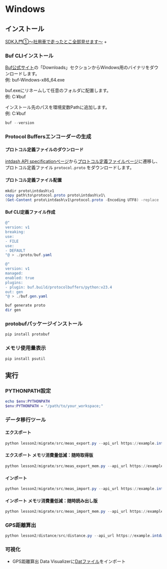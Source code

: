 # Windows

## インストール

[SDK入門①〜社用車で走ったとこ全部見せます〜](../../lesson1/docs/setup_win.md) +

### Buf CLIインストール

[Buf公式サイト](https://buf.build/docs/installation/)の「Downloads」セクションからWindows用のバイナリをダウンロードします。<br>
例: buf-Windows-x86_64.exe

buf.exeにリネームして任意のフォルダに配置します。<br>
例: C:¥buf

インストール先のパスを環境変数Pathに追加します。<br>
例: C:¥buf

```powershell
buf --version
```
### Protocol Buffersエンコーダーの生成

#### プロトコル定義ファイルのダウンロード
[intdash API specificationページ](https://docs.intdash.jp/api/intdash-api/v2.7.0/spec_public.html#tag/MeasurementService_Measurement-Sequences/operation/createProjectMeasurementSequenceChunks)から[プロトコル定義ファイルページ](https://docs.intdash.jp/api/measurement/v1.18/proto/index.html)に遷移し、プロトコル定義ファイル `protocol.proto` をダウンロードします。


#### プロトコル定義ファイル配置
```powershell
mkdir proto\intdash\v1
copy path\to\protocol.proto proto\intdash\v1\
(Get-Content proto\intdash\v1\protocol.proto -Encoding UTF8) -replace '^package pb;', 'package intdash.v1;' | Set-Content -Encoding UTF8 proto\intdash\v1\protocol.proto
```

#### Buf CLI定義ファイル作成
```powershell
@"
version: v1
breaking:
use:
- FILE
use:
- DEFAULT
"@ > ./proto/buf.yaml

@"
version: v1
managed:
enabled: true
plugins:
- plugin: buf.build/protocolbuffers/python:v23.4
out: gen
"@ > ./buf.gen.yaml

buf generate proto
dir gen
```
### protobufパッケージインストール
```powershell
pip install protobuf
```
### メモリ使用量表示
```powershell
pip install psutil
```

## 実行
### PYTHONPATH設定
```powershell
echo $env:PYTHONPATH
$env:PYTHONPATH = "/path/to/your_workspace;"
```

### データ移行ツール
#### エクスポート
```powershell
python lesson2/migrate/src/meas_export.py --api_url https://example.intdash.jp --api_token <YOUR_API_TOKEN> --project_uuid <YOUR_PROJECT_UUID> --meas_uuid <YOUR_MEAS_UUID>
```
#### エクスポート メモリ消費量低減：随時取得版
```powershell
python lesson2/migrate/src/meas_export_mem.py --api_url https://example.intdash.jp --api_token <YOUR_API_TOKEN> --project_uuid <YOUR_PROJECT_UUID> --meas_uuid <YOUR_MEAS_UUID>
```

#### インポート
```powershell
python lesson2/migrate/src/meas_import.py --api_url https://example.intdash.jp --api_token <YOUR_API_TOKEN> --project_uuid <YOUR_PROJECT_UUID> --edge_uuid <YOUR_EDGE_UUID> --src_file <EXPORTED_JSON_FILE>
```

#### インポート メモリ消費量低減：随時読み出し版
```powershell
python lesson2/migrate/src/meas_import_mem.py --api_url https://example.intdash.jp --api_token <YOUR_API_TOKEN> --project_uuid <YOUR_PROJECT_UUID> --edge_uuid <YOUR_EDGE_UUID> --src_file <EXPORTED_JSON_FILE>
```

### GPS距離算出
```powershell
python lesson2/distance/src/distance.py --api_url https://example.intdash.jp --api_token <YOUR_API_TOKEN> --project_uuid <YOUR_PROJECT_UUID> --meas_uuid <YOUR_MEAS_UUID>
```

### 可視化
- GPS距離算出
Data Visualizerに[Datファイル](../distance/dat/Distance.dat)をインポート

